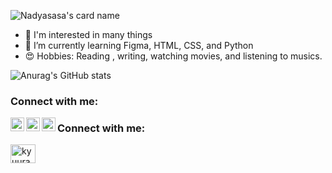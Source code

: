 ![Nadyasasa's card name](https://cardivo.vercel.app/api?name=Sasa%20Nadya&description=An%20IT%20Student&image=https://user-images.githubusercontent.com/91085882/146358888-5065d3e8-a4f5-4b60-8afe-28a84b2fbbf8.png&backgroundColor=%23293B5F&pattern=topography&colorPattern=%E60965&fontColor=%23ddd&iconColor=%23000000&opacity=0.1)
- 👀 I'm interested in many things
- 🌱 I’m currently learning Figma, HTML, CSS, and Python
- 😍 Hobbies: Reading , writing, watching movies, and listening to musics. 


![Anurag's GitHub stats](https://github-readme-stats.vercel.app/api?username=nadyasasa&theme=github_dark&show_icons=true)
<br />
### Connect with me:
[<img align="left" alt="sasanadya | Medium" width="22px" src="https://cdn.jsdelivr.net/npm/simple-icons@v3/icons/medium.svg" />](https://medium.com/@sasanadyarizki2/pengalaman-menonton-devilman-crybaby-602bdcd4dafa)
[<img align="left" alt="sasaadya | Instagram" width="22px" src="https://cdn.jsdelivr.net/npm/simple-icons@v3/icons/instagram.svg" />](instagram.com/sasanadya_)
[<img align="left" alt="sasanadya | Spotify" width="22px" src="https://cdn.jsdelivr.net/npm/simple-icons@v3/icons/spotify.svg" />](https://open.spotify.com/user/oe7kvl73wall1pc24fngkh8zt)
<h3 align="left">Connect with me:</h3>
<p align="left">
<a href="https://twitter.com/kyuurazzz" target="blank"><img align="center" src="https://raw.githubusercontent.com/rahuldkjain/github-profile-readme-generator/master/src/images/icons/Social/twitter.svg" alt="kyuurazzz" height="30" width="40" /></a>

<br />
<!---
nadyasasa/nadyasasa is a ✨ special ✨ repository because its `README.md` (this file) appears on your GitHub profile.
You can click the Preview link to take a look at your changes.
--->
